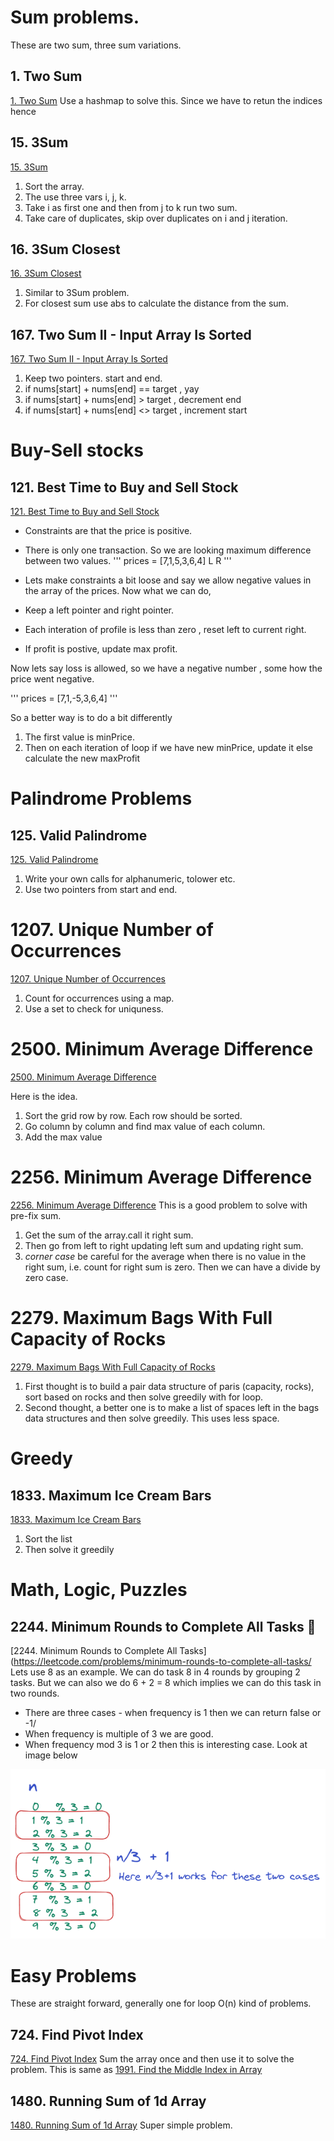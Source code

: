 # Sum problems. 
These are two sum, three sum variations.
## 1. Two Sum
[1. Two Sum](https://leetcode.com/problems/two-sum/)
Use a hashmap to solve this. Since we have to retun the indices hence 

## 15. 3Sum
[15. 3Sum](https://leetcode.com/problems/3sum/)
1. Sort the array.
2. The use three vars i, j, k. 
3. Take i as first one and then from j to k run two sum.
4. Take care of duplicates, skip over duplicates on i and j iteration.

## 16. 3Sum Closest
[16. 3Sum Closest](https://leetcode.com/problems/3sum-closest/)
1. Similar to 3Sum problem.
2. For closest sum use abs to calculate the distance from the sum.


## 167. Two Sum II - Input Array Is Sorted
[167. Two Sum II - Input Array Is Sorted](https://leetcode.com/problems/two-sum-ii-input-array-is-sorted/)
1. Keep two pointers. start and end. 
2. if nums[start] + nums[end] == target , yay
3. if nums[start] + nums[end] > target , decrement end
4. if nums[start] + nums[end] <> target , increment start

# Buy-Sell stocks
## 121. Best Time to Buy and Sell Stock
[121. Best Time to Buy and Sell Stock](https://leetcode.com/problems/best-time-to-buy-and-sell-stock/)
- Constraints are that the price is positive. 
- There is only one transaction. So we are looking maximum difference between two values.
'''
prices = [7,1,5,3,6,4] 
            L     R 
'''

- Lets make constraints a bit loose and say we allow negative values in the array of the prices. Now what we can do,

- Keep a left pointer and right pointer. 
- Each interation of profile is less than zero , reset left to current right.
- If profit is postive, update max profit. 

Now lets say loss is allowed, so we have a negative number , some how the price went negative.

'''
prices = [7,1,-5,3,6,4] 
'''

So a better way is to do a bit differently 

1. The first value is minPrice.
2. Then on each iteration of loop if  we have new minPrice, update it else calculate the new maxProfit

# Palindrome Problems

## 125. Valid Palindrome
[125. Valid Palindrome](https://leetcode.com/problems/valid-palindrome/)
1. Write your own calls for alphanumeric, tolower etc. 
2. Use two pointers from start and end.

# 1207. Unique Number of Occurrences
[1207. Unique Number of Occurrences](https://leetcode.com/problems/unique-number-of-occurrences/)

1. Count for occurrences using a map.
2. Use a set to check for uniquness.

# 2500. Minimum Average Difference

[2500. Minimum Average Difference](https://leetcode.com/problems/delete-greatest-value-in-each-row/)

Here is the idea. 

1. Sort the grid row by row. Each row should be sorted.
2. Go column by column and find max value of each column. 
3. Add the max value 
# 2256. Minimum Average Difference
[2256. Minimum Average Difference](https://leetcode.com/problems/minimum-average-difference/)
This is a good problem to solve with pre-fix sum.
1. Get the sum of the array.call it right sum. 
2. Then go from left to right updating left sum and updating right sum.
3. *corner case* be careful for the average when there is no value in the right sum, i.e. count for right sum is zero. Then we can have a divide by zero case. 

# 2279. Maximum Bags With Full Capacity of Rocks

[2279. Maximum Bags With Full Capacity of Rocks](https://leetcode.com/problems/maximum-bags-with-full-capacity-of-rocks/)
1. First thought is to build a pair data structure of paris (capacity, rocks), sort based on rocks and then solve greedily with for loop.
2. Second thought, a better one is to make a list of spaces left in the bags data structures and then solve greedily. This uses less space.

# Greedy 

## 1833. Maximum Ice Cream Bars
[1833. Maximum Ice Cream Bars](https://leetcode.com/problems/maximum-ice-cream-bars/) 
1. Sort the list
2. Then solve it greedily

# Math,  Logic, Puzzles

## 2244. Minimum Rounds to Complete All Tasks :nut_and_bolt:
[2244. Minimum Rounds to Complete All Tasks](https://leetcode.com/problems/minimum-rounds-to-complete-all-tasks/
Lets use 8 as an example. We can do task 8 in 4 rounds by grouping 2 tasks. But we can also we do 6 + 2 = 8 which implies we can do this task in two rounds.

* There are three cases - when frequency is 1 then we can return false or -1/
* When frequency is multiple of 3 we are good. 
* When frequency mod 3 is 1 or 2 then this is interesting case.
Look at image below

![image](https://github.com/awanm2/cs/blob/main/leetcode/img/lc2244/lc_2244_a.png)

# Easy Problems
These are straight forward, generally one for loop O(n) kind of problems.

## 724. Find Pivot Index
[724. Find Pivot Index](https://leetcode.com/problems/find-pivot-index/)
Sum the array once and then use it to solve the problem. This is same as [1991. Find the Middle Index in Array](https://leetcode.com/problems/find-the-middle-index-in-array/) 

## 1480. Running Sum of 1d Array
[1480. Running Sum of 1d Array](https://leetcode.com/problems/running-sum-of-1d-array/) Super simple problem.


